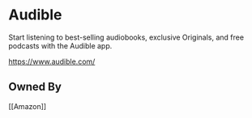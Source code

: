 # Audible
Start listening to best-selling audiobooks, exclusive Originals, and free podcasts with the Audible app.

https://www.audible.com/

## Owned By
[[Amazon]]

